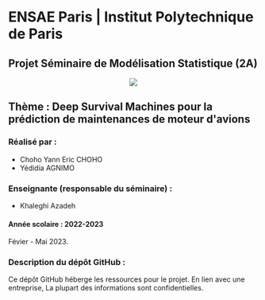 # ENSAE Paris | Institut Polytechnique de Paris

## Projet Séminaire de Modélisation Statistique (2A)

<center><img src = "https://upload.wikimedia.org/wikipedia/commons/thumb/e/ec/LOGO-ENSAE.png/480px-LOGO-ENSAE.png"></center>

## Thème : Deep Survival Machines pour la prédiction de maintenances de moteur d'avions

### Réalisé par : 

*  Choho Yann Eric CHOHO
*  Yédidia AGNIMO


### Enseignante (responsable du séminaire) : 

* Khaleghi Azadeh

#### Année scolaire : 2022-2023

Févier - Mai 2023.


### Description du dépôt GitHub :

Ce dépôt GitHub héberge les ressources pour le projet. En lien avec une entreprise, La plupart des informations sont confidentielles.

